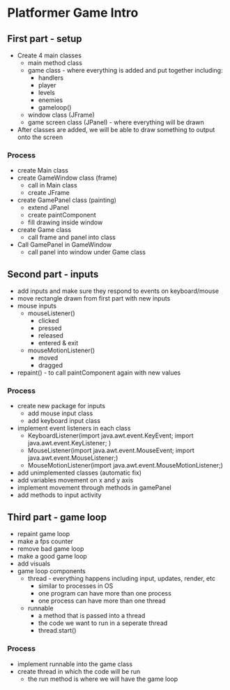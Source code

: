 # Platformer Game Intro

## First part - setup

- Create 4 main classes
  - main method class
  - game class - where everything is added and put together including:
    - handlers
    - player
    - levels
    - enemies
    - gameloop()
  - window class (JFrame)
  - game screen class (JPanel) - where everything will be drawn
- After classes are added, we will be able to draw something to output onto the screen

### Process

- create Main class
- create GameWindow class (frame)
  - call in Main class
  - create JFrame
- create GamePanel class (painting)
  - extend JPanel
  - create paintComponent
  - fill drawing inside window
- create Game class
  - call frame and panel into class
- Call GamePanel in GameWindow
  - call panel into window under Game class

## Second part - inputs

- add inputs and make sure they respond to events on keyboard/mouse
- move rectangle drawn from first part with new inputs
- mouse inputs
  - mouseListener()
    - clicked
    - pressed
    - released
    - entered & exit
  - mouseMotionListener()
    - moved
    - dragged
- repaint() - to call paintComponent again with new values

### Process

- create new package for inputs
  - add mouse input class
  - add keyboard input class
- implement event listeners in each class
  - KeyboardListener(import java.awt.event.KeyEvent;
    import java.awt.event.KeyListener; )
  - MouseListener(import java.awt.event.MouseEvent; import java.awt.event.MouseListener;)
  - MouseMotionListener(import java.awt.event.MouseMotionListener;)
- add unimplemented classes (automatic fix)
- add variables movement on x and y axis
- implement movement through methods in gamePanel
- add methods to input activity

## Third part - game loop

- repaint game loop
- make a fps counter
- remove bad game loop
- make a good game loop
- add visuals
- game loop components
  - thread - everything happens including input, updates, render, etc
    - similar to processes in OS
    - one program can have more than one process
    - one process can have more than one thread
  - runnable
    - a method that is passed into a thread
    - the code we want to run in a seperate thread
    - thread.start()

### Process

- implement runnable into the game class
- create thread in which the code will be run
  - the run method is where we will have the game loop
